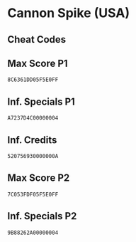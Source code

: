 # Cannon Spike (USA)

## Cheat Codes

## Max Score P1

```
8C6361DD05F5E0FF

```

## Inf. Specials P1

```
A7237D4C00000004

```

## Inf. Credits

```
520756930000000A

```

## Max Score P2

```
7C053FDF05F5E0FF

```

## Inf. Specials P2

```
9B88262A00000004

```

